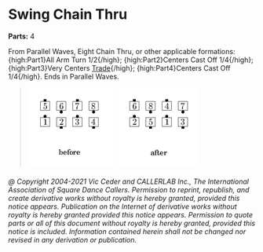 
# Swing Chain Thru
**Parts:** 4  


From Parallel Waves, Eight
Chain Thru, or other applicable formations:
{high:Part1}All Arm Turn 1/2{/high};
{high:Part2}Centers Cast Off 1/4{/high};
{high:Part3}Very Centers [Trade](../b2/trade.md){/high};
{high:Part4}Centers Cast Off 1/4{/high}.
Ends in Parallel Waves.

> 
> ![alt](swing_chain_thru-1.png)
> ![alt](swing_chain_thru-2.png)
> 
###### @ Copyright 2004-2021 Vic Ceder and CALLERLAB Inc., The International Association of Square Dance Callers. Permission to reprint, republish, and create derivative works without royalty is hereby granted, provided this notice appears. Publication on the Internet of derivative works without royalty is hereby granted provided this notice appears. Permission to quote parts or all of this document without royalty is hereby granted, provided this notice is included. Information contained herein shall not be changed nor revised in any derivation or publication.
